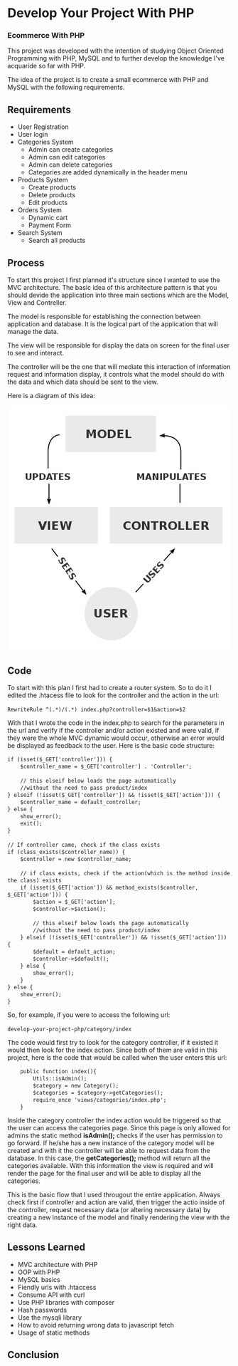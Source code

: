 # Develop Your Project With PHP

### Ecommerce With PHP  


This project was developed with the intention of studying Object Oriented Programming with PHP, MySQL and to further develop the knowledge I've acquaride so far with PHP.  

The idea of the project is to create a small ecommerce with PHP and MySQL with the following requirements.
  
## Requirements

- User Registration
- User login
- Categories System
    - Admin can create categories
    - Admin can edit categories
    - Admin can delete categories
    - Categories are added dynamically in the header menu
- Products System
  - Create products
  - Delete products
  - Edit products
- Orders System
  - Dynamic cart
  - Payment Form
- Search System
  - Search all products

 
## Process

To start this project I first planned it's structure since I wanted to use the MVC architecture. The basic idea of this architecture pattern is that you should devide the application into three main sections which are the Model, View and Contreller.  
  
The model is responsible for establishing the connection between application and database. It is the logical part of the application that will manage the data.  
  
The view will be responsible for display the data on screen for the final user to see and interact.  
  
The controller will be the one that will mediate this interaction of information request and information display, it controls what the model should do with the data and which data should be sent to the view.  
  
Here is a diagram of this idea: 

![MVC Architecture Draw](./assets/MVC.png)  
  
## Code  
  
To start with this plan I first had to create a router system. So to do it I edited the .htacess file to look for the controller and the action in the url:

```RewriteRule ^(.*)/(.*) index.php?controller=$1&action=$2```

With that I wrote the code in the index.php to search for the parameters in the url and verify if the controller and/or action existed and were valid, if they were the whole MVC dynamic would occur, otherwise an error would be displayed as feedback to the user. Here is the basic code structure:

```// Check if controller is coming in the URL
if (isset($_GET['controller'])) {
    $controller_name = $_GET['controller'] . 'Controller';

    // this elseif below loads the page automatically 
    //without the need to pass product/index
} elseif (!isset($_GET['controller']) && !isset($_GET['action'])) {
    $controller_name = default_controller;
} else {
    show_error();
    exit();
}

// If controller came, check if the class exists
if (class_exists($controller_name)) {
    $controller = new $controller_name;

    // if class exists, check if the action(which is the method inside the class) exists
    if (isset($_GET['action']) && method_exists($controller, $_GET['action'])) {
        $action = $_GET['action'];
        $controller->$action();

        // this elseif below loads the page automatically 
        //without the need to pass product/index
    } elseif (!isset($_GET['controller']) && !isset($_GET['action'])) {
        $default = default_action;
        $controller->$default();
    } else {
        show_error();
    }
} else {
    show_error();
}
```

So, for example, if you were to access the following url:  

```develop-your-project-php/category/index```  
  
The code would first try to look for the category controller, if it existed it would then look for the index action. Since both of them are valid in this project, here is the code that would be called when the user enters this url:  

```class categoryController{
    public function index(){
        Utils::isAdmin();
        $category = new Category();
        $categories = $category->getCategories();
        require_once 'views/categories/index.php';
    }
```
Inside the category controller the index action would be triggered so that the user can access the categories page. Since this page is only allowed for admins the static method **isAdmin();**  checks if the user has permission to go forward. If he/she has a new instance of the category model will be created and with it the controller will be able to request data from the database. In this case, the **getCategories();** method will return all the categories available. With this information the view is required and will render the page for the final user and will be able to display all the categories.  
  
This is the basic flow that I used througout the entire application. Always check first if controller and action are valid, then trigger the actio inside of the controller, request necessary data (or altering necessary data) by creating a new instance of the model and finally rendering the view with the right data. 

## Lessons Learned  

- MVC architecture with PHP
- OOP with PHP
- MySQL basics
- Fiendly urls with .htaccess
- Consume API with curl
- Use PHP libraries with composer
- Hash passwords
- Use the mysqli library
- How to avoid returning wrong data to javascript fetch
- Usage of static methods 
  
## Conclusion